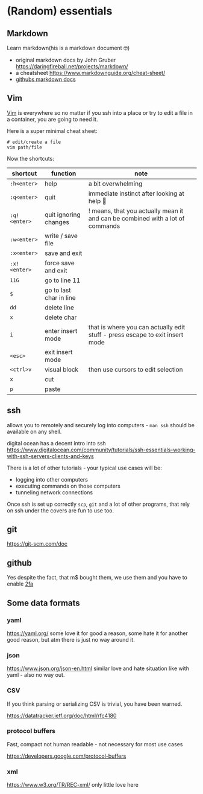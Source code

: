 # (Random) essentials

## Markdown

Learn markdown(his is a markdown document 🤓)

- original markdown docs by John Gruber https://daringfireball.net/projects/markdown/
- a cheatsheet https://www.markdownguide.org/cheat-sheet/
- [githubs markdown docs](https://docs.github.com/en/github/writing-on-github/getting-started-with-writing-and-formatting-on-github/basic-writing-and-formatting-syntax)

## Vim

[Vim](https://www.vim.org/) is everywhere so no matter if you ssh into a place or try to edit a file in a container, you are going to need it.

Here is a super minimal cheat sheet:

```shell
# edit/create a file
vim path/file
```

Now the shortcuts:

<table style={{
    width : "100%"
}}>
    <thead>
        <tr>
            <th>shortcut</th>
            <th>function</th>
            <th>note</th>
        </tr>
    </thead>
    <tbody>
        <tr>
            <td><code>:h&lt;enter&gt;</code></td>
            <td>help</td>
            <td>a bit overwhelming</td>
        </tr>
        <tr>
            <td><code>:q&lt;enter&gt;</code></td>
            <td>quit</td>
            <td>immediate instinct after looking at help 🤣</td>
        </tr>
        <tr>
            <td><code>:q!&lt;enter&gt;</code></td>
            <td>quit ignoring changes</td>
            <td>! means, that you actually mean it and can be combined with a lot of commands</td>
        </tr>
        <tr>
            <td><code>:w&lt;enter&gt;</code></td>
            <td>write / save file</td>
            <td></td>
        </tr>
        <tr>
            <td><code>:x&lt;enter&gt;</code></td>
            <td> save and exit</td>
            <td></td>
        </tr>
        <tr>
            <td><code>:x!&lt;enter&gt;</code></td>
            <td> force save and exit</td>
            <td></td>
        </tr>
        <tr>
            <td><code>11G</code></td>
            <td>go to line 11</td>
            <td></td>
        </tr>
        <tr>
            <td><code>$</code></td>
            <td> go to last char in line</td>
            <td></td>
        </tr>
        <tr>
            <td><code>dd</code></td>
            <td>delete line</td>
            <td></td>
        </tr>
        <tr>
            <td><code>x</code></td>
            <td> delete char</td>
            <td></td>
        </tr>
        <tr>
            <td><code>i</code></td>
            <td> enter insert mode</td>
            <td>that is where you can actually edit stuff - press escape to exit insert mode</td>
        </tr>
        <tr>
            <td><code>&lt;esc&gt;</code></td>
            <td>exit insert mode</td>
            <td></td>
        </tr>
        <tr>
            <td><code>&lt;ctrl&gt;v</code></td>
            <td>visual block</td>
            <td>then use cursors to edit selection</td>
        </tr>
        <tr>
            <td><code>x</code></td>
            <td>cut</td>
            <td></td>
        </tr>
        <tr>
            <td><code>p</code></td>
            <td>paste</td>
            <td></td>
        </tr>
    </tbody>
</table>

## ssh

allows you to remotely and securely log into computers - `man ssh` should be available on any shell.

digital ocean has a decent intro into ssh https://www.digitalocean.com/community/tutorials/ssh-essentials-working-with-ssh-servers-clients-and-keys

There is a lot of other tutorials - your typical use cases will be:

- logging into other computers
- executing commands on those computers
- tunneling network connections

Once ssh is set up correctly `scp`, `git` and a lot of other programs, that rely on ssh under the covers are fun to use too.

## git

https://git-scm.com/doc

## github

Yes despite the fact, that m$ bought them, we use them and you have to enable [2fa](https://docs.github.com/en/authentication/securing-your-account-with-two-factor-authentication-2fa/configuring-two-factor-authentication)

## Some data formats

### yaml

https://yaml.org/ some love it for good a reason, some hate it for another good reason, but atm there is just no way around it.

### json

https://www.json.org/json-en.html similar love and hate situation like with yaml - also no way out.

### CSV

If you think parsing or serializing CSV is trivial, you have been warned. 

https://datatracker.ietf.org/doc/html/rfc4180 

### protocol buffers

Fast, compact not human readable - not necessary for most use cases

https://developers.google.com/protocol-buffers

### xml

https://www.w3.org/TR/REC-xml/ only little love here